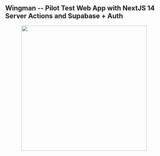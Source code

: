 ## Wingman -- Pilot Test Web App with NextJS 14 Server Actions and Supabase + Auth

<p align="center">
 <img src="REPLACE_ME" width="400">
</p>


